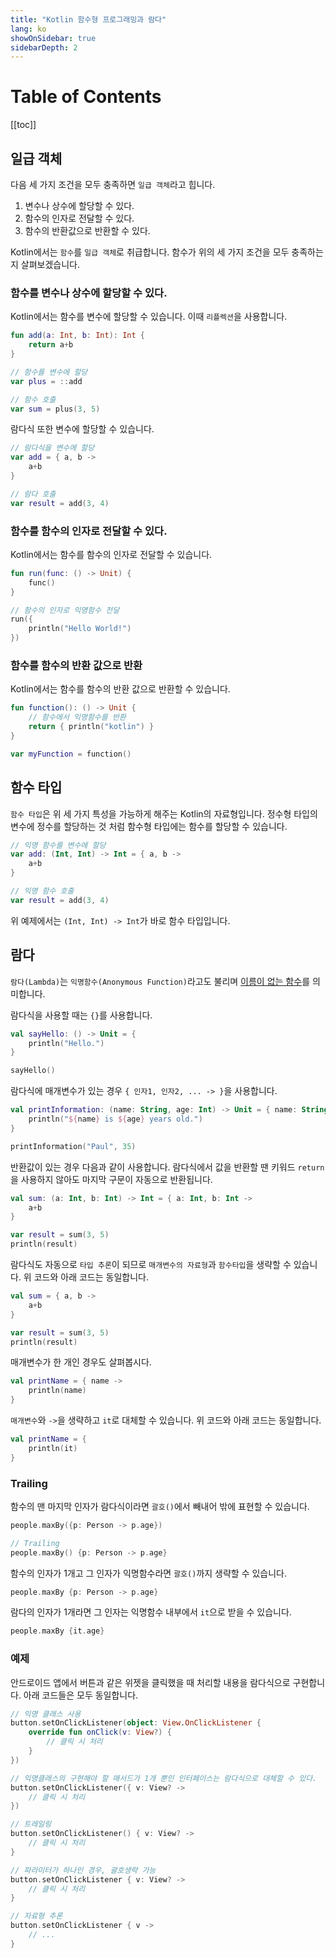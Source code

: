 ```yaml
---
title: "Kotlin 함수형 프로그래밍과 람다"
lang: ko
showOnSidebar: true
sidebarDepth: 2
---
```


# Table of Contents
[[toc]]


## 일급 객체
다음 세 가지 조건을 모두 충족하면 `일급 객체`라고 힙니다.
1. 변수나 상수에 할당할 수 있다.
1. 함수의 인자로 전달할 수 있다.
1. 함수의 반환값으로 반환할 수 있다.

Kotlin에서는 `함수`를 `일급 객체`로 취급합니다. 함수가 위의 세 가지 조건을 모두 충족하는지 살펴보겠습니다.

### 함수를 변수나 상수에 할당할 수 있다.
Kotlin에서는 함수를 변수에 할당할 수 있습니다. 이때 `리플렉션`을 사용합니다. 
``` kotlin
fun add(a: Int, b: Int): Int {
    return a+b
}

// 함수를 변수에 할당
var plus = ::add

// 함수 호출
var sum = plus(3, 5)
```
람다식 또한 변수에 할당할 수 있습니다.
``` kotlin
// 람다식을 변수에 할당
var add = { a, b -> 
    a+b
}

// 람다 호출
var result = add(3, 4)
```

### 함수를 함수의 인자로 전달할 수 있다.
Kotlin에서는 함수를 함수의 인자로 전달할 수 있습니다.
``` kotlin
fun run(func: () -> Unit) {
    func()
}

// 함수의 인자로 익명함수 전달
run({
    println("Hello World!")
})
```

### 함수를 함수의 반환 값으로 반환
Kotlin에서는 함수를 함수의 반환 값으로 반환할 수 있습니다.
``` kotlin
fun function(): () -> Unit {
    // 함수에서 익명함수를 반환
    return { println("kotlin") }
}

var myFunction = function()
```

## 함수 타입
`함수 타입`은 위 세 가지 특성을 가능하게 해주는 Kotlin의 자료형입니다. 정수형 타입의 변수에 정수를 할당하는 것 처럼 함수형 타입에는 함수를 할당할 수 있습니다. 
``` kotlin
// 익명 함수를 변수에 할당
var add: (Int, Int) -> Int = { a, b -> 
    a+b
}

// 익명 함수 호출
var result = add(3, 4)
```
위 예제에서는 `(Int, Int) -> Int`가 바로 함수 타입입니다.

## 람다
`람다(Lambda)`는 `익명함수(Anonymous Function)`라고도 불리며 <u>이름이 없는 함수</u>를 의미합니다. 

람다식을 사용할 때는 `{}`를 사용합니다.
``` kotlin
val sayHello: () -> Unit = {
    println("Hello.")
}

sayHello()
```
람다식에 매개변수가 있는 경우 `{ 인자1, 인자2, ... -> }`을 사용합니다.
``` kotlin
val printInformation: (name: String, age: Int) -> Unit = { name: String, age: Int ->
    println("${name} is ${age} years old.")
}

printInformation("Paul", 35)
```
반환값이 있는 경우 다음과 같이 사용합니다. 람다식에서 값을 반환할 땐 키워드 `return`을 사용하지 않아도 마지막 구문이 자동으로 반환됩니다.
``` kotlin
val sum: (a: Int, b: Int) -> Int = { a: Int, b: Int ->
    a+b
}

var result = sum(3, 5)
println(result)
```
람다식도 자동으로 `타입 추론`이 되므로 `매개변수의 자료형`과 `함수타입`을 생략할 수 있습니다. 위 코드와 아래 코드는 동일합니다.
``` kotlin
val sum = { a, b ->
    a+b
}

var result = sum(3, 5)
println(result)
```
매개변수가 한 개인 경우도 살펴봅시다. 
``` kotlin
val printName = { name ->
    println(name)
}
```
`매개변수`와 `->`을 생략하고 `it`로 대체할 수 있습니다. 위 코드와 아래 코드는 동일합니다.
``` kotlin
val printName = { 
    println(it)
}
```
### Trailing
함수의 맨 마지막 인자가 람다식이라면 `괄호()`에서 빼내어 밖에 표현할 수 있습니다.
``` kotlin
people.maxBy({p: Person -> p.age}) 

// Trailing
people.maxBy() {p: Person -> p.age} 
``` 
함수의 인자가 1개고 그 인자가 익명함수라면 `괄호()`까지 생략할 수 있습니다.
``` kotlin
people.maxBy {p: Person -> p.age} 
```
람다의 인자가 1개라면 그 인자는 익명함수 내부에서 `it`으로 받을 수 있습니다.
``` kotlin
people.maxBy {it.age}
```
### 예제
안드로이드 앱에서 버튼과 같은 위젯을 클릭했을 때 처리할 내용을 람다식으로 구현합니다. 아래 코드들은 모두 동일합니다.
``` kotlin
// 익명 클래스 사용
button.setOnClickListener(object: View.OnClickListener {
    override fun onClick(v: View?) {
        // 클릭 시 처리
    }
})
```
``` kotlin
// 익명클래스의 구현해야 할 매서드가 1개 뿐인 인터페이스는 람다식으로 대체할 수 있다.
button.setOnClickListener({ v: View? ->
    // 클릭 시 처리
})
```
``` kotlin
// 트레일링
button.setOnClickListener() { v: View? ->
    // 클릭 시 처리
}
```
``` kotlin
// 파라미터가 하나인 경우, 괄호생략 가능
button.setOnClickListener { v: View? ->
    // 클릭 시 처리
}
```
``` kotlin
// 자료형 추론
button.setOnClickListener { v ->
    // ...
}
```